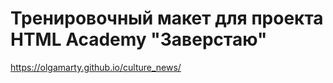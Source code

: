 # Тренировочный макет для проекта HTML Academy "Заверстаю"
https://olgamarty.github.io/culture_news/
